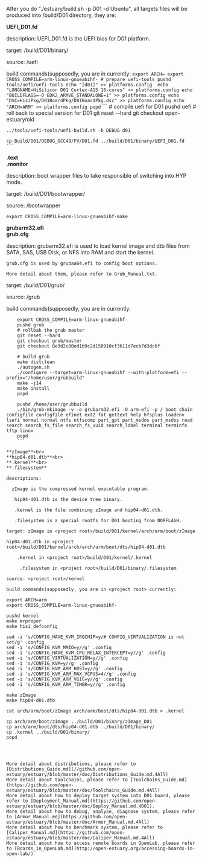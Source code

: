 
After you do "./estuary/build.sh -p D01 -d Ubuntu", all targets files will be produced into <project root>/build/D01 directory, they are:

**UEFI_D01.fd** 

description: UEFI_D01.fd is the UEFI bios for D01 platform.

target: <project root>/build/D01/binary/

source: <project root>/uefi

build commands(supposedly, you are in <project root> currently:
    ```
    export ARCH=
    export CROSS_COMPILE=arm-linux-gnueabihf-
    # prepare uefi-tools
    pushd tools/uefi/uefi-tools
    echo "[d01]" >> platforms.config 
    echo "LONGNAME=HiSilicon D01 Cortex-A15 16-cores" >> platforms.config
    echo "BUILDFLAGS=-D EDK2_ARMVE_STANDALONE=1" >> platforms.config
    echo "DSC=HisiPkg/D01BoardPkg/D01BoardPkg.dsc" >> platforms.config
    echo "ARCH=ARM" >> platforms.config
    popd
    ```
    ```
    # compile uefi for D01
    pushd uefi
    # roll back to special version for D01
    git reset --hard
    git checkout open-estuary/old
    
    ../tools/uefi-tools/uefi-build.sh -b DEBUG d01
    
    cp Build/D01/DEBUG_GCC49/FV/D01.fd ../build/D01/binary/UEFI_D01.fd
    ```
**.text**<br>
**.monitor**

description: boot wrapper files to take responsible of switching into HYP mode.

target: <project root>/build/D01/bootwrapper/

source: <project root>/bootwrapper

  `export CROSS_COMPILE=arm-linux-gnueabihf-make`   
   
   
**grubarm32.efi**<br>
**grub.cfg**

description:
    grubarm32.efi is used to load kernel image and dtb files from SATA, SAS, USB Disk, or NFS into RAM and start the kernel.
    
    grub.cfg is used by grubaa64.efi to config boot options.
    
    More detail about them, please refer to Grub_Manual.txt.
    
target: <project root>/build/D01/grub/

source: <project root>/grub

build commands(supposedly, you are in <project root> currently:
```
    export CROSS_COMPILE=arm-linux-gnueabihf-
    pushd grub
    # rollbak the grub master
    git reset --hard
    git checkout grub/master
    git checkout 8e3d2c80ed1b9c2d150910cf3611d7ecb7d3dc6f

    # build grub
    make distclean
    ./autogen.sh
    ./configure --target=arm-linux-gnueabihf --with-platform=efi --prefix="/home/user/grubbuild"
    make -j14 
    make install
    popd

    pushd /home/user/grubbuild
    ./bin/grub-mkimage -v -o grubarm32.efi -O arm-efi -p / boot chain configfile configfile efinet ext2 fat gettext help hfsplus loadenv lsefi normal normal ntfs ntfscomp part_gpt part_msdos part_msdos read search search_fs_file search_fs_uuid search_label terminal terminfo tftp linux
    popd
    ```
    
**zImage**<br>
**hip04-d01.dtb**<br>
**.kernel**<br>
**.filesystem**

descriptions:

  zImage is the compressed kernel executable program.
    
   hip04-d01.dtb is the device tree binary.
   
   .kernel is the file combining zImage and hip04-d01.dtb.
   
   .filesystem is a special rootfs for D01 booting from NORFLASH.
   
target: zImage in <project root>/build/D01/kernel/arch/arm/boot/zImage

hip04-d01.dtb in <project root>/build/D01/kernel/arch/arch/arm/boot/dts/hip04-d01.dtb
        
    .kernel in <project root>/build/D01/kernel/.kernel
        
     .filesystem in <project root>/build/D01/binary/.filesystem
        
source: <project root>/kernel

build commands(supposedly, you are in <project root> currently:
  ```
    export ARCH=arm
    export CROSS_COMPILE=arm-linux-gnueabihf-

    pushd kernel
    make mrproper
    make hisi_defconfig
    
    sed -i 's/CONFIG_HAVE_KVM_IRQCHIP=y/# CONFIG_VIRTUALIZATION is not set/g' .config
    sed -i 's/CONFIG_KVM_MMIO=y//g' .config
    sed -i 's/CONFIG_HAVE_KVM_CPU_RELAX_INTERCEPT=y//g' .config
    sed -i 's/CONFIG_VIRTUALIZATION=y//g' .config
    sed -i 's/CONFIG_KVM=y//g' .config
    sed -i 's/CONFIG_KVM_ARM_HOST=y//g' .config
    sed -i 's/CONFIG_KVM_ARM_MAX_VCPUS=4//g' .config
    sed -i 's/CONFIG_KVM_ARM_VGIC=y//g' .config
    sed -i 's/CONFIG_KVM_ARM_TIMER=y//g' .config
    
    make zImage
    make hip04-d01.dtb

    cat arch/arm/boot/zImage arch/arm/boot/dts/hip04-d01.dtb > .kernel

    cp arch/arm/boot/zImage ../build/D01/binary/zImage_D01
    cp arch/arm/boot/dts/hip04-d01.dtb ../build/D01/binary/
    cp .kernel ../build/D01/binary/
    popd
  ```
  
  
  
More detail about distributions, please refer to [Distributions_Guide.md](//github.com/open-estuary/estuary/blob/master/doc/Distributions_Guide.md.4All)
More detail about toolchains, please refer to [Toolchains_Guide.md](https://github.com/open-estuary/estuary/blob/master/doc/Toolchains_Guide.md.4All)
More detail about how to deploy target system into D01 board, please refer to [Deployment_Manual.md](https://github.com/open-estuary/estuary/blob/master/doc/Deploy_Manual.md.4D01).
More detail about how to debug, analyse, diagnose system, please refer to [Armor_Manual.md](https://github.com/open-estuary/estuary/blob/master/doc/Armor_Manual.md.4All)
More detail about how to benchmark system, please refer to [Caliper_Manual.md](https://github.com/open-estuary/estuary/blob/master/doc/Caliper_Manual.md.4All)
More detail about how to access remote boards in OpenLab, please refer to [Boards_in_OpenLab.md](http://open-estuary.org/accessing-boards-in-open-lab/)
